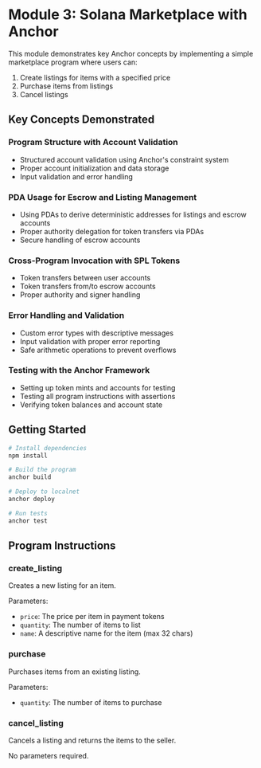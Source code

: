 # Module 3: Solana Marketplace with Anchor

This module demonstrates key Anchor concepts by implementing a simple marketplace program where users can:

1. Create listings for items with a specified price
2. Purchase items from listings
3. Cancel listings

## Key Concepts Demonstrated

### Program Structure with Account Validation
- Structured account validation using Anchor's constraint system
- Proper account initialization and data storage
- Input validation and error handling

### PDA Usage for Escrow and Listing Management
- Using PDAs to derive deterministic addresses for listings and escrow accounts
- Proper authority delegation for token transfers via PDAs
- Secure handling of escrow accounts

### Cross-Program Invocation with SPL Tokens
- Token transfers between user accounts
- Token transfers from/to escrow accounts
- Proper authority and signer handling

### Error Handling and Validation
- Custom error types with descriptive messages
- Input validation with proper error reporting
- Safe arithmetic operations to prevent overflows

### Testing with the Anchor Framework
- Setting up token mints and accounts for testing
- Testing all program instructions with assertions
- Verifying token balances and account state

## Getting Started

```bash
# Install dependencies
npm install

# Build the program
anchor build

# Deploy to localnet
anchor deploy

# Run tests
anchor test
```

## Program Instructions

### create_listing

Creates a new listing for an item.

Parameters:
- `price`: The price per item in payment tokens
- `quantity`: The number of items to list
- `name`: A descriptive name for the item (max 32 chars)

### purchase

Purchases items from an existing listing.

Parameters:
- `quantity`: The number of items to purchase

### cancel_listing

Cancels a listing and returns the items to the seller.

No parameters required.
